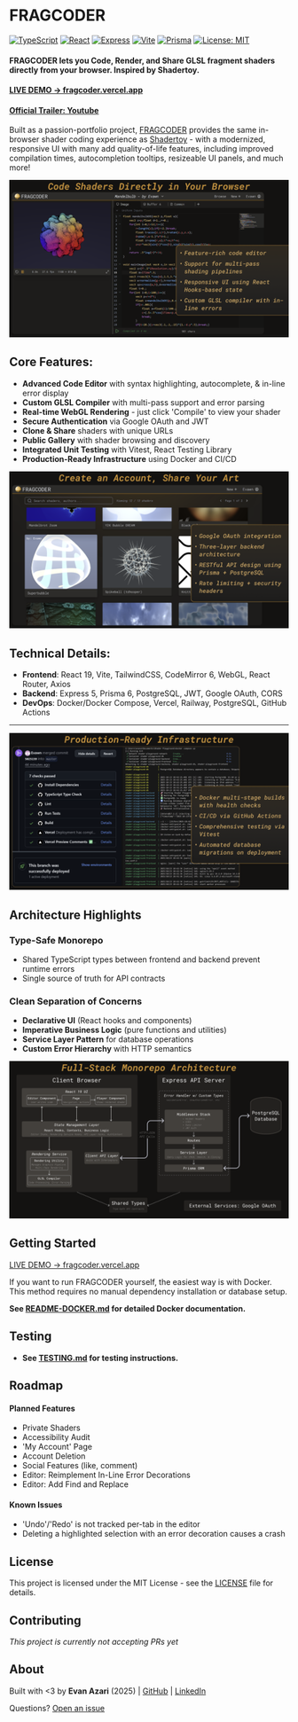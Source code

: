 # FRAGCODER
[![TypeScript](https://img.shields.io/badge/TypeScript-5.0-blue.svg)](https://www.typescriptlang.org/)
[![React](https://img.shields.io/badge/React-19-61dafb.svg)](https://reactjs.org/)
[![Express](https://img.shields.io/badge/Express-5.0-000000.svg)](https://expressjs.com/)
[![Vite](https://img.shields.io/badge/Vite-6.0-646CFF.svg)](https://vitejs.dev/)
[![Prisma](https://img.shields.io/badge/Prisma-6.0-2D3748.svg)](https://www.prisma.io/)
[![License: MIT](https://img.shields.io/badge/License-MIT-yellow.svg)](./LICENSE)

#### FRAGCODER lets you Code, Render, and Share GLSL fragment shaders directly from your browser. Inspired by Shadertoy.

#### **[LIVE DEMO → fragcoder.vercel.app](https://fragcoder.vercel.app)**
#### **[Official Trailer: Youtube](https://www.youtube.com/watch?v=crJRdM2m-bQ)**

Built as a passion-portfolio project, [FRAGCODER](https://fragcoder.vercel.app) provides the same in-browser shader coding experience as [Shadertoy](https://shadertoy.com) - with a modernized, responsive UI with many add quality-of-life features, including improved compilation times, autocompletion tooltips, resizeable UI panels, and much more!

![Shader Gallery](images/Editor%20Slide.png)

## Core Features:
- **Advanced Code Editor** with syntax highlighting, autocomplete, & in-line error display
- **Custom GLSL Compiler** with multi-pass support and error parsing
- **Real-time WebGL Rendering** - just click 'Compile' to view your shader
- **Secure Authentication** via Google OAuth and JWT
- **Clone & Share** shaders with unique URLs
- **Public Gallery** with shader browsing and discovery
- **Integrated Unit Testing** with Vitest, React Testing Library
- **Production-Ready Infrastructure** using Docker and CI/CD

![Shader Gallery](images/Gallery%20Slide.png)

## Technical Details:
- **Frontend**: React 19, Vite, TailwindCSS, CodeMirror 6, WebGL, React Router, Axios
- **Backend**: Express 5, Prisma 6, PostgreSQL, JWT, Google OAuth, CORS
- **DevOps**: Docker/Docker Compose, Vercel, Railway, PostgreSQL, GitHub Actions

---

![DevOps Pipeline](images/DevOps%20Slide.png)

## Architecture Highlights

### Type-Safe Monorepo
- Shared TypeScript types between frontend and backend prevent runtime errors
- Single source of truth for API contracts

### Clean Separation of Concerns
- **Declarative UI** (React hooks and components)
- **Imperative Business Logic** (pure functions and utilities)
- **Service Layer Pattern** for database operations
- **Custom Error Hierarchy** with HTTP semantics

![Technical Architecture](images/Technical%20Architecture.png)

## Getting Started
[LIVE DEMO → fragcoder.vercel.app](https://fragcoder.vercel.app)

If you want to run FRAGCODER yourself, the easiest way is with Docker. This method requires no manual dependency installation or database setup.

**See [README-DOCKER.md](README-DOCKER.md) for detailed Docker documentation.**

## Testing
- **See [TESTING.md](TESTING.md) for testing instructions.**

## Roadmap

#### Planned Features
- Private Shaders
- Accessibility Audit
- 'My Account' Page
- Account Deletion
- Social Features (like, comment)
- Editor: Reimplement In-Line Error Decorations
- Editor: Add Find and Replace

#### Known Issues
- 'Undo'/'Redo' is not tracked per-tab in the editor
- Deleting a highlighted selection with an error decoration causes a crash

## License

This project is licensed under the MIT License - see the [LICENSE](./LICENSE) file for details.

## Contributing

*This project is currently not accepting PRs yet*
## About

Built with <3 by **Evan Azari** (2025) | [GitHub](https://github.com/Evawn/) | [LinkedIn](https://www.linkedin.com/in/eazari/)

Questions? [Open an issue](https://github.com/Evawn/FRAGCODER/issues)